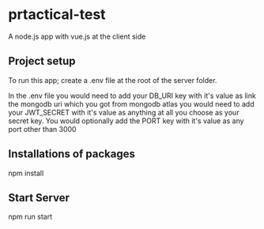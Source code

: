 # prtactical-test
A node.js app with vue.js at the client side

## Project setup

To run this app; create a .env file at the root of the server folder. 

In the .env file you would need to add your DB_URI key with it's value as link the mongodb uri which you got from mongodb atlas
you would need to add your JWT_SECRET with it's value as anything at all you choose as your secret key.
You would optionally add the PORT key with it's value as any port other than 3000

## Installations of packages
npm install

## Start Server
npm run start


